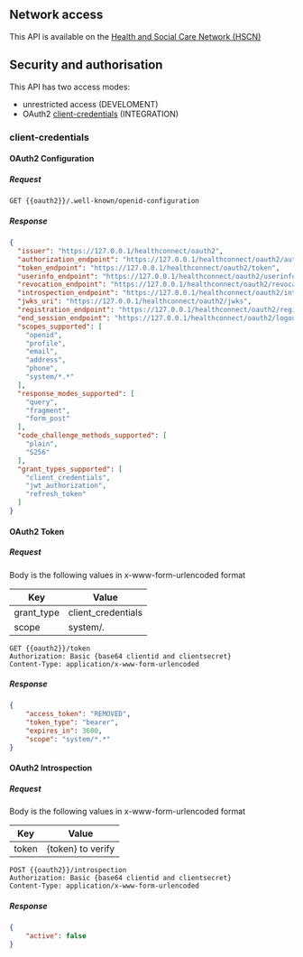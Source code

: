 
## Network access

This API is available on the [Health and Social Care Network (HSCN)](https://digital.nhs.uk/services/health-and-social-care-network)

## Security and authorisation

This API has two access modes:

- unrestricted access (DEVELOMENT)
- OAuth2 [client-credentials](https://www.oauth.com/oauth2-servers/access-tokens/client-credentials/) (INTEGRATION)

### client-credentials

#### OAuth2 Configuration

##### Request

```aiignore
GET {{oauth2}}/.well-known/openid-configuration
```

##### Response

```json
{
  "issuer": "https://127.0.0.1/healthconnect/oauth2",
  "authorization_endpoint": "https://127.0.0.1/healthconnect/oauth2/authorize",
  "token_endpoint": "https://127.0.0.1/healthconnect/oauth2/token",
  "userinfo_endpoint": "https://127.0.0.1/healthconnect/oauth2/userinfo",
  "revocation_endpoint": "https://127.0.0.1/healthconnect/oauth2/revocation",
  "introspection_endpoint": "https://127.0.0.1/healthconnect/oauth2/introspection",
  "jwks_uri": "https://127.0.0.1/healthconnect/oauth2/jwks",
  "registration_endpoint": "https://127.0.0.1/healthconnect/oauth2/register",
  "end_session_endpoint": "https://127.0.0.1/healthconnect/oauth2/logout",
  "scopes_supported": [
    "openid",
    "profile",
    "email",
    "address",
    "phone",
    "system/*.*"
  ],
  "response_modes_supported": [
    "query",
    "fragment",
    "form_post"
  ],
  "code_challenge_methods_supported": [
    "plain",
    "S256"
  ],
  "grant_types_supported": [
    "client_credentials",
    "jwt_authorization",
    "refresh_token"
  ]
}
```

#### OAuth2 Token

##### Request

Body is the following values in x-www-form-urlencoded format

| Key | Value              |
|-----|--------------------|
| grant_type | client_credentials |
| scope | system/*.* | 

```aiignore
GET {{oauth2}}/token
Authorization: Basic {base64 clientid and clientsecret}
Content-Type: application/x-www-form-urlencoded
```

##### Response

```json
{
    "access_token": "REMOVED",
    "token_type": "bearer",
    "expires_in": 3600,
    "scope": "system/*.*"
}
```

#### OAuth2 Introspection

##### Request

Body is the following values in x-www-form-urlencoded format

| Key   | Value             |
|-------|-------------------|
| token | {token} to verify |

```aiignore
POST {{oauth2}}/introspection
Authorization: Basic {base64 clientid and clientsecret}
Content-Type: application/x-www-form-urlencoded
```

##### Response

```json
{
    "active": false
}
```
